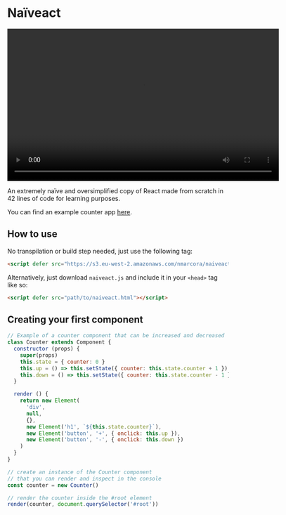 # Naïveact

<video width="618" height="347" preload>
  <source src="naiveact-demo.mp4" type="video/mp4"></source>
</video>

An extremely naïve and oversimplified copy of React made from scratch in 42 lines of code for learning purposes.

You can find an example counter app [here](https://minimumviableperson.github.io/naiveact/).

## How to use

No transpilation or build step needed, just use the following tag:

```html
<script defer src="https://s3.eu-west-2.amazonaws.com/nmarcora/naiveact.js"></script>
```

Alternatively, just download `naiveact.js` and include it in your `<head>` tag like so:

```html
<script defer src="path/to/naiveact.html"></script>
```

## Creating your first component

```js
// Example of a counter component that can be increased and decreased
class Counter extends Component {
  constructor (props) {
    super(props)
    this.state = { counter: 0 }
    this.up = () => this.setState({ counter: this.state.counter + 1 })
    this.down = () => this.setState({ counter: this.state.counter - 1 })
  }

  render () {
    return new Element(
      'div',
      null,
      {},
      new Element('h1', `${this.state.counter}`),
      new Element('button', '+', { onclick: this.up }),
      new Element('button', '-', { onclick: this.down })
    )
  }
}

// create an instance of the Counter component
// that you can render and inspect in the console
const counter = new Counter()

// render the counter inside the #root element
render(counter, document.querySelector('#root'))

```
